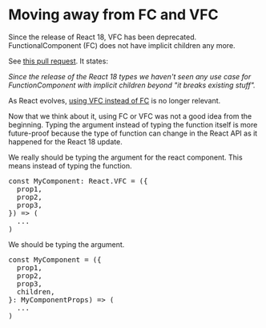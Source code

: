 # Moving away from FC and VFC

Since the release of React 18, VFC has been deprecated. <span class="code">FunctionalComponent</span> (<span class="code">FC</span>) does not have implicit <span class="code">children</span> any more.

See <a href="https://github.com/DefinitelyTyped/DefinitelyTyped/pull/59882" target="_blank">this pull request</a>. It states:

<i>Since the release of the React 18 types we haven't seen any use case for FunctionComponent with implicit children beyond &quot;it breaks existing stuff&quot;.</i>

As React evolves, <a href="https://www.mydatahack.com/using-react-vfc-instead-of-react-fc" target="_blank">using VFC instead of FC</a> is no longer relevant.

Now that we think about it, using <span class="code">FC</span> or <span class="code">VFC</span> was not a good idea from the beginning. Typing the argument instead of typing the function itself is more future-proof because the type of function can change in the React API as it happened for the React 18 update.

We really should be typing the argument for the react component. This means instead of typing the function.

<pre>
const MyComponent: React.VFC<MyComponentProps> = ({
  prop1,
  prop2,
  prop3,
}) => (
  ...
)
</pre>

We should be typing the argument.

<pre>
const MyComponent = ({
  prop1,
  prop2,
  prop3,
  children,
}: MyComponentProps) => (
  ...
)
</pre>
